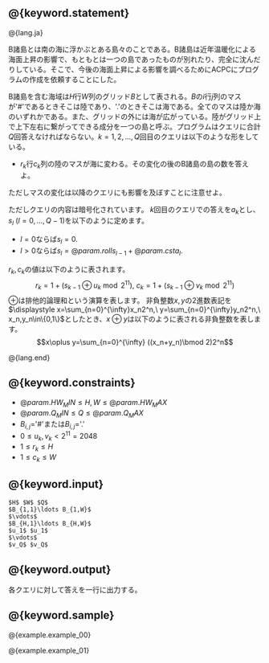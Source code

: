 ## @{keyword.statement}

@{lang.ja}

B諸島とは南の海に浮かぶとある島々のことである。B諸島は近年温暖化による海面上昇の影響で、もともとは一つの島であったものが別れたり、完全に沈んだりしている。そこで、今後の海面上昇による影響を調べるためにACPCにプログラムの作成を依頼することにした。

B諸島を含む海域は$H$行$W$列のグリッド$B$として表される。$B$の$i$行$j$列のマスが'#'であるときそこは陸であり、'.'のときそこは海である。全てのマスは陸か海のいずれかである。また、グリッドの外には海が広がっている。陸がグリッド上で上下左右に繋がってできる成分を一つの島と呼ぶ。プログラムはクエリに合計$Q$回答えなければならない。$k=1,2,\ldots,Q$回目のクエリは以下のような形をしている。

- $r_k$行$c_k$列の陸のマスが海に変わる。その変化の後のB諸島の島の数を答えよ。

ただしマスの変化は以降のクエリにも影響を及ぼすことに注意せよ。

ただしクエリの内容は暗号化されています。
$k$回目のクエリでの答えを$a_k$とし、$s_l\ (l=0,\ldots,Q-1)$を以下のように定めます。

- $l=0$ならば$s_l=0$.
- $l>0$ならば$s_l=@{param.roll}s_{l-1}+@{param.cst}a_l$.

$r_k,c_k$の値は以下のように表されます。
$$r_k=1+(s_{k-1}\oplus u_k\bmod{2^{11}}),\ c_k=1+(s_{k-1}\oplus v_k\bmod{2^{11}})$$
$\oplus$は排他的論理和という演算を表します。
非負整数$x,y$の2進数表記を$\displaystyle x=\sum_{n=0}^{\infty}x_n2^n,\ y=\sum_{n=0}^{\infty}y_n2^n,\ x_n,y_n\in\{0,1\}$としたとき、$x\oplus y$は以下のように表される非負整数を表します。
$$x\oplus y=\sum_{n=0}^{\infty} ((x_n+y_n)\bmod 2)2^n$$

@{lang.end}

## @{keyword.constraints}

- $@{param.HW_MIN} \leq H,W \leq @{param.HW_MAX}$
- $@{param.Q_MIN} \leq Q \leq @{param.Q_MAX}$
- $B_{i,j}=$'#'または$B_{i,j}=$'.'
- $0\le u_k,v_k< 2^{11}=2048$
- $1\le r_k \le H$
- $1\le c_k \le W$

## @{keyword.input}

```
$H$ $W$ $Q$
$B_{1,1}\ldots B_{1,W}$
$\vdots$
$B_{H,1}\ldots B_{H,W}$
$u_1$ $u_1$
$\vdots$
$v_Q$ $v_Q$
```

## @{keyword.output}
各クエリに対して答えを一行に出力する。

## @{keyword.sample}

@{example.example_00}

@{example.example_01}
